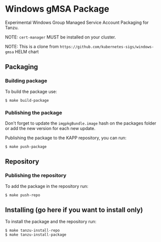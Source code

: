 # Windows gMSA Package

Experimental Windows Group Managed Service Account Packaging for Tanzu.

NOTE: `cert-manager` MUST be installed on your cluster.

NOTE: This is a clone from `https://github.com/kubernetes-sigs/windows-gmsa` HELM chart

## Packaging

### Building package

To build the package use:

```
$ make build-package
```

### Publishing the package

Don't forget to update the `imgpkgBundle.image` hash on the packages folder or add the new version for each new update.

Publishing the package to the KAPP repository, you can run:

```
$ make push-package
```

## Repository

### Publishing the repository

To add the package in the repository run:

```
$ make push-repo
```

## Installing (go here if you want to install only)

To install the package and the repository run:

```
$ make tanzu-install-repo
$ make tanzu-install-package
```
